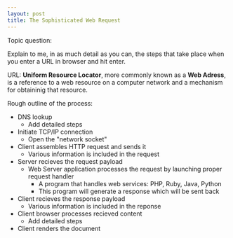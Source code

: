 ```yaml
---
layout: post
title: The Sophisticated Web Request
---
```


Topic question:

Explain to me, in as much detail as you can, the steps that take place when you enter a URL in browser and hit enter.

URL: **Uniform Resource Locator**, more commonly known as a **Web Adress**, is a reference to a web resource on a computer network and a mechanism for obtaininig that resource.

Rough outline of the process:

* DNS lookup
    * Add detailed steps
* Initiate TCP/IP connection
    * Open the "network socket"
* Client assembles HTTP request and sends it
    * Various information is included in the request
* Server recieves the request payload
    * Web Server application processes the request by launching proper request handler
        * A program that handles web services: PHP, Ruby, Java, Python
        * This program will generate a response which will be sent back
* Client recieves the response payload
    * Various information is included in the reponse
* Client browser processes recieved content
    * Add detailed steps
* Client renders the document